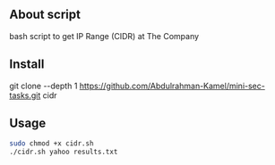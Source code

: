 ## About script
bash script to get IP Range (CIDR) at The Company <br>

## Install
git clone --depth 1 https://github.com/Abdulrahman-Kamel/mini-sec-tasks.git cidr

## Usage
```bash
sudo chmod +x cidr.sh
./cidr.sh yahoo results.txt
 ```
